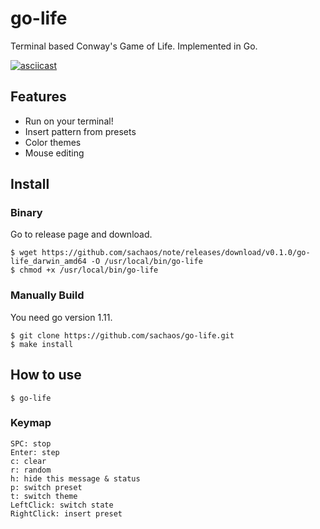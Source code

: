 # go-life

Terminal based Conway's Game of Life. Implemented in Go.

[![asciicast](https://asciinema.org/a/UYW3oAtROhkZWsdnOGSRMwedv.png)](https://asciinema.org/a/UYW3oAtROhkZWsdnOGSRMwedv)

## Features

* Run on your terminal!
* Insert pattern from presets
* Color themes
* Mouse editing

## Install

### Binary

Go to release page and download.

```shell
$ wget https://github.com/sachaos/note/releases/download/v0.1.0/go-life_darwin_amd64 -O /usr/local/bin/go-life
$ chmod +x /usr/local/bin/go-life
```

### Manually Build

You need go version 1.11.

```shell
$ git clone https://github.com/sachaos/go-life.git
$ make install
```

## How to use

```shell
$ go-life
```

### Keymap

```
SPC: stop
Enter: step
c: clear
r: random
h: hide this message & status
p: switch preset
t: switch theme
LeftClick: switch state
RightClick: insert preset
```
